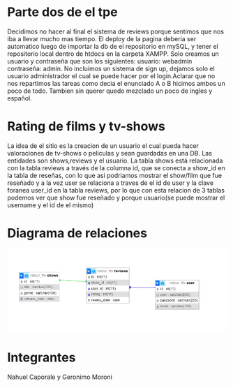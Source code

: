  # Parte dos de el tpe
Decidimos no hacer al final el sistema de reviews porque sentimos que nos iba a llevar mucho mas tiempo. El deploy de la pagina deberia ser automatico luego de importar la db de el repositorio en mySQL, y tener el repositorio local dentro de htdocs en la carpeta XAMPP.
Solo creamos un usuario y contraseña que son los siguientes:
usuario: webadmin
contraseña: admin.
No incluimos un sistema de sign up, dejamos solo el usuario administrador el cual se puede hacer por el login.Aclarar que no nos repartimos las tareas como decia el enunciado A o B hicimos ambos un poco de todo.
Tambien sin querer quedo mezclado un poco de ingles y español.

 # Rating de films y tv-shows
La idea de el sitio es la creacion de un usuario el cual pueda hacer valoraciones de tv-shows o peliculas y sean guardadas en una DB. Las entidades son shows,reviews y el usuario.
La tabla shows está relacionada con la tabla reviews a través de la columna id, que se conecta a show_id en la tabla de reseñas, con lo que asi podriamos mostrar el show/film que fue reseñado y a la vez user se relaciona
a traves de el id de user y la clave foranea user_id en la tabla reviews, por lo que con esta relacion de 3 tablas podemos ver que show fue reseñado y porque usuario(se puede mostrar el username y el id de el mismo)
 # Diagrama de relaciones
![](https://github.com/NahuCaporale/Rating-movies/blob/master/Diagrama_relaciones_db.png)

 # Integrantes
 Nahuel Caporale y Geronimo Moroni
